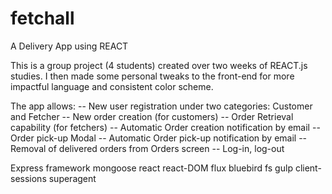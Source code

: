 # fetchall

A Delivery App using REACT

This is a group project (4 students) created over two weeks of REACT.js studies. I then made some personal tweaks to the front-end for more impactful language and consistent color scheme. 

The app allows: 
-- New user registration under two categories: Customer and Fetcher
-- New order creation (for customers)
-- Order Retrieval capability (for fetchers)
-- Automatic Order creation notification by email 
-- Order pick-up Modal 
-- Automatic Order pick-up notification by email 
-- Removal of delivered orders from Orders screen 
-- Log-in, log-out 

Express framework
mongoose
react
react-DOM
flux
bluebird
fs
gulp
client-sessions
superagent

